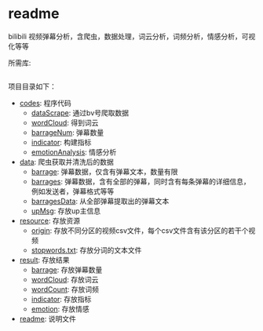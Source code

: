 # readme

bilibili 视频弹幕分析，含爬虫，数据处理，词云分析，词频分析，情感分析，可视化等等

所需库:

```shell

```

项目目录如下：

* [codes](codes): 程序代码
    * [dataScrape](codes/dataScrape/): 通过bv号爬取数据
    * [wordCloud](codes/wordCloud/): 得到词云
    * [barrageNum](codes/barrageNum/): 弹幕数量
    * [indicator](codes/indicator/): 构建指标
    * [emotionAnalysis](codes/emotionAnalysis/): 情感分析
* [data](data): 爬虫获取并清洗后的数据
    * [barrage](data/barrage/): 弹幕数据，仅含有弹幕文本，数量有限
    * [barrages](data/barrages/): 弹幕数据，含有全部的弹幕，同时含有每条弹幕的详细信息，例如发送者，弹幕格式等等
    * [barragesData](data/barragesData/): 从全部弹幕提取出的弹幕文本
    * [upMsg](data/upMsg/): 存放up主信息
* [resource](resource): 存放资源
    * [origin](resource/origin/): 存放不同分区的视频csv文件，每个csv文件含有该分区的若干个视频
    * [stopwords.txt](resource/stopwords.txt): 存放分词的文本文件
* [result](result): 存放结果
    * [barrage](result/barrage/): 存放弹幕数量
    * [wordCloud](result/wordCloud/): 存放词云
    * [wordCount](result/wordCount/): 存放词频
    * [indicator](result/indicator/): 存放指标
    * [emotion](result/emotion/): 存放情感
* [readme](readme.md): 说明文件



